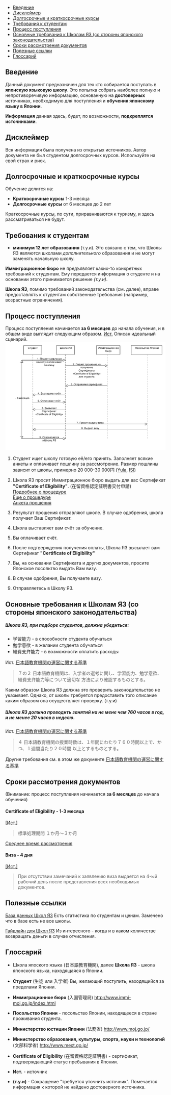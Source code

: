 * [Введение](#введение)
* [Дисклеймер](#дисклеймер)
* [Долгосрочные и краткосрочные курсы](#долгосрочные-и-краткосрочные-курсы)
* [Требования к студентам](#требования-к-студентам)
* [Процесс поступления](#процесс-поступления)
* [Основные требования к Школам ЯЗ (со стороны японского законодательства)](#основные-требования-к-школам-яз-со-стороны-японского-законодательства)
* [Сроки рассмотрения документов](#сроки-рассмотрения-документов)
* [Полезные ссылки](#полезные-ссылки)
* [Глоссарий](#глоссарий)


## Введение
Данный документ предназначен для тех кто собирается поступать в **японскую языковую школу**.
Это попытка собрать наиболее полную и непротиворечивую информацию,
основанную на **достоверных** источниках,
необходимую для поступления и **обучения японскому языку в Японии**.

**Информация** данная здесь, будет, по возможности, **подкреплятся источниками**.


## Дисклеймер
Вся информация была получена из открытых источников. Автор документа не был студентом долгосрочных курсов.
Используйте на свой страх и риск.

## Долгосрочные и краткосрочные курсы
Обучение делится на:
- **Краткосрочные курсы** 1-3 месяца 
- **Долгосрочные курсы** от 6 месяцев до 2 лет

Краткосрочные курсы, по сути, приравниваются к туризму, и здесь рассматриваться не будут.

## Требования к студентам

- **минимум 12 лет образования** (т.у.и).
Это связано с тем, что Школы ЯЗ являются школами *дополнительного* образования и не могут заменять начальную школу.

**Иммиграционное бюро** не предъявляет каких-то конкретных требований к студентам. 
Ему передается информация о студенте и на основании этого принимается решение *(т.у.и)*.

**Школа ЯЗ**, помимо требований законодательства (см. далее),
вправе предоставлять к студентам собственные требования (например, возрастные ограничения).


## Процесс поступления

Процесс поступления начинается **за 6 месяцев** до начала обучения, и
в общем виде выглядит следующим образом.
[Ист.](https://www.isi-education.com/ja/application/process/student-visa/)
Описан идеальный сценарий.
![Процесс поступления](app_procedure.png)

1. Студент ищет школу готовую её/его принять.
Заполняет всякие анкеты и оплачивает пошлину за рассмотрение.
Размер пошлины зависит от школы, примерно 20 000-30 000円
([Yula](https://yula.jp/tuition/), [ISI](https://www.isi-education.com/ja/application/fee/))

2. Школа ЯЗ просит Иммиграционное бюро выдать для вас Сертификат
**"Certificate of Eligibility"**. (在留資格認定証明書交付申請)\
[Подробнее о процедуре](http://www.moj.go.jp/ONLINE/IMMIGRATION/16-1.html) \
[Еще о процедуре](http://www.moj.go.jp/ONLINE/IMMIGRATION/ZAIRYU_NINTEI/zairyu_nintei10_17.html) \
[Анкета прошения](http://www.moj.go.jp/content/001268753.pdf)

3. Результат прошения отправляют школе. В случае одобрения, школа получает Ваш Сертификат.
4. Школа выставляет вам счёт за обучение.
5. Вы оплачивает счёт.
6. После подтверждения получения оплаты, Школа ЯЗ высылает вам Сертификат **"Certificate of Eligibility"**
7. Вы, на основании Сертификата и других документов, просите Японское посольтво выдать Вам визу.
8. В случае одобрения, Вы получаете визу.
9. Отправляетесь в Школу ЯЗ.

## Основные требования к Школам ЯЗ (со стороны японского законодательства)

##### Школа ЯЗ, при подборе студентов, должна убедиться:
 - 学習能力 - в способности студента обучаться
 - 勉学意欲 - в желании студента обучаться
 - 経費支弁能力 - в возможности оплатить расходы

Ист. [日本語教育機関の運営に関する基準](http://www.moj.go.jp/content/000073836.pdf)
> ７の２  日本語教育機関は、入学者の選考に関し、学習能力、勉学意欲、経費支弁能力等について適切な
>  方法により確認するものとする。

Каким образом Школа ЯЗ должна это проверить законодательство не указывает. Однако, от школы требуется предоставить
того описание каким образом она осуществляет проверку. (т.у.и)


##### Школа ЯЗ должна проводить занятий на не мене чем 760 часов в год, и не менее 20 часов в неделю.
Ист. [日本語教育機関の運営に関する基準](http://www.moj.go.jp/content/000073836.pdf)
> ４  日本語教育機関の授業時数は、１年間にわたり７６０時間以上で、かつ、１週間当たり２０時間
>   以上とするものとする。 

Другие требования см. в этом же документе [日本語教育機関の運営に関する基準](http://www.moj.go.jp/content/000073836.pdf)

## Сроки рассмотрения документов
(Внимание: процесс поступления начинается **за 6 месяцев** до начала обучения)
#### Certificate of Eligibility - 1-3 месяца 
[[Ист.]](http://www.moj.go.jp/ONLINE/IMMIGRATION/16-1.html)
> 標準処理期間 	１か月～３か月

[Среднее время рассмотрения](http://www.moj.go.jp/nyuukokukanri/kouhou/nyuukokukanri07_00140.html)

#### Виза - 4 дня 
[[Ист.]](https://www.ru.emb-japan.go.jp/VISANDTOURISM/Visa/Info.html)
> При отсутствии замечаний к заявлению виза выдается на 4-ый рабочий день после представления всех необходимых документов.


## Полезные ссылки

[База данных Школ ЯЗ](https://www.nisshinkyo.org/search/) Есть статистика по студентам и ценам. Замечено что в базе есть не все школы.

[Гайдлайн для Школ ЯЗ](https://www.nisshinkyo.org/article/pdf/guide1.pdf) Из интересного - когда и в каком количестве возвращать деньги в случае отчисления.

## Глоссарий

- Школа япоского языка (日本語教育機関), далее **Школа ЯЗ** - школа японского языка, находящаяся в Японии.

- **Студент** (生徒 или 入学者) Вы, желающий поступить, находящийся за пределами Японии.

- **Иммиграционное бюро** (入国管理局) http://www.immi-moj.go.jp/index.html

- **Посольство Японии** - посольство Японии, находящееся в стране проживания студента.

- **Министерство юстиции Японии** (法務省) http://www.moj.go.jp/

- **Министерство образования, культуры, спорта, науки и технологий** (文部科学省) http://www.mext.go.jp/

- **Certificate of Eligibility** (在留資格認定証明書) - сертификат, подтверждающий статус пребывания в Японии.

- **Ист.** - источник
- **(т.у.и)** - Сокращение "требуется уточнить источник".
Помечается информация к которой не найдено достоверного источника. 

